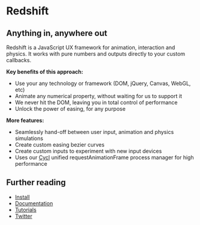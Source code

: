 # Redshift

## Anything in, anywhere out

Redshift is a JavaScript UX framework for animation, interaction and physics. It works with pure numbers and outputs directly to your custom callbacks.

**Key benefits of this approach:**

* Use your any technology or framework (DOM, jQuery, Canvas, WebGL, etc)
* Animate any numerical property, without waiting for us to support it
* We never hit the DOM, leaving you in total control of performance
* Unlock the power of easing, for any purpose


**More features:**

* Seamlessly hand-off between user input, animation and physics simulations
* Create custom easing bezier curves
* Create custom inputs to experiment with new input devices
* Uses our [Cycl](https://github.com/InventingWithMonster/cycl) unified requestAnimationFrame process manager for high performance


## Further reading

- [Install](http://redshiftjs.com/docs/get-started)
- [Documentation](http://redshiftjs.com/docs)
- [Tutorials](http://redshiftjs.com/tutorials)
- [Twitter](http://twitter.com/redshiftjs)